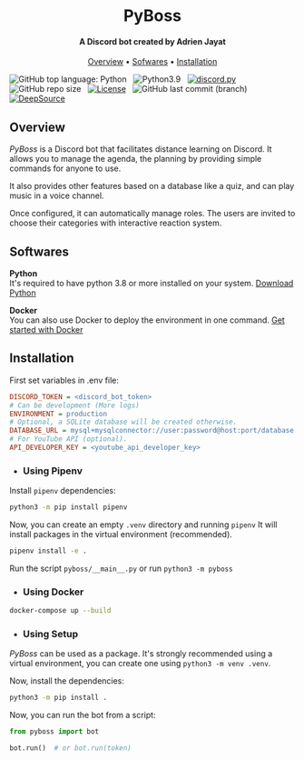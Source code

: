 <h1 align="center">PyBoss</h1>
<h4 align="center">A Discord bot created by Adrien Jayat </h4>

<p align="center">
    <a href="https://github.com/Adridri24/PyBoss#overview">Overview</a> •
    <a href="https://github.com/Adridri24/PyBoss#softwares">Sofwares</a> •
    <a href="https://github.com/Adridri24/PyBoss#installation">Installation</a>
</p>

![GitHub top language: Python](https://img.shields.io/github/languages/top/Adridri24/PyBoss) &nbsp;
![Python3.9](https://img.shields.io/badge/python-3.9-red) &nbsp;
[![discord.py](https://img.shields.io/badge/discord-py-orange.svg)](https://github.com/Rapptz/discord.py) &nbsp;
![GitHub repo size](https://img.shields.io/github/repo-size/Adridri24/PyBoss) &nbsp;
[![License](https://img.shields.io/badge/license-MIT-green)](LICENSE) &nbsp;
![GitHub last commit (branch)](https://img.shields.io/github/last-commit/Adridri24/PyBoss) &nbsp;
[![DeepSource](https://deepsource.io/gh/Adridri24/PyBoss.svg/?label=active+issues)](https://deepsource.io/gh/Adridri24/PyBoss/?ref=repository-badge)


## Overview
*PyBoss* is a Discord bot that facilitates distance learning on Discord.
It allows you to manage the agenda, the planning by providing simple commands for anyone to use.

It also provides other features based on a database like a quiz, and can play music in a voice channel.

Once configured, it can automatically manage roles. The users are invited to choose their categories
with interactive reaction system.

## Softwares
**Python** <br>
It's required to have python 3.8 or more  installed on your system.
[Download Python](https://www.python.org/downloads/)

**Docker** <br>
You can also use Docker to deploy the environment in one command.
[Get started with Docker](https://www.docker.com/get-started)


## Installation
First set variables in .env file:
```ini
DISCORD_TOKEN = <discord_bot_token>
# Can be development (More logs)
ENVIRONMENT = production
# Optional, a SQLite database will be created otherwise.
DATABASE_URL = mysql+mysqlconnector://user:password@host:port/database
# For YouTube API (optional).
API_DEVELOPER_KEY = <youtube_api_developer_key>
```

- ### Using Pipenv
Install `pipenv` dependencies:
```sh
python3 -m pip install pipenv
```
Now, you can create an empty `.venv` directory and running `pipenv`
It will install packages in the virtual environment (recommended).
```sh
pipenv install -e .
```
Run the script `pyboss/__main__.py` or run `python3 -m pyboss`

- ### Using Docker
```sh
docker-compose up --build
```

- ### Using Setup
*PyBoss* can be used as a package. It's strongly recommended using a virtual environment,
you can create one using `python3 -m venv .venv`.

Now, install the dependencies:
```sh
python3 -m pip install .
```
Now, you can run the bot from a script:
```py
from pyboss import bot

bot.run()  # or bot.run(token)
```
